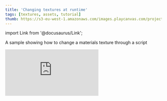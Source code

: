 ```yaml
---
title: 'Changing textures at runtime'
tags: [textures, assets, tutorial]
thumb: https://s3-eu-west-1.amazonaws.com/images.playcanvas.com/projects/12/437446/54BF56-image-75.jpg
---
```


import Link from '@docusaurus/Link';

A sample showing how to change a materials texture through a script

<div className="iframe-container">
    <iframe loading="lazy" src="https://playcanv.as/p/Ivdxse42/" title="Changing textures at runtime" webkitallowfullscreen="true" mozallowfullscreen="true" allow="autoplay" allowfullscreen="true" allowvr="" scrolling="no" frameborder="0" />
</div>

<Link to='https://playcanvas.com/project/437446/'>Open Project ↗</Link>

